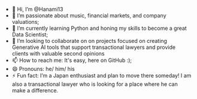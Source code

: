 - 👋 Hi, I’m @Hanami13
- 👀 I’m passionate about music, financial markets, and company valuations;
- 🌱 I’m currently learning Python and honing my skills to become a great Data Scientist;
- 💞️ I’m looking to collaborate on on projects focused on creating Generative AI tools that support transactional lawyers and provide clients with valuable second opinions
- 📫 How to reach me: It's easy, here on GitHub :);
- 😄 Pronouns: he/ him/ his
- ⚡ Fun fact: I’m a Japan enthusiast and plan to move there someday! I am also a transactional lawyer who is looking for a place where he can make a difference.

<!---
Hanami13/Hanami13 is a ✨ special ✨ repository because its `README.md` (this file) appears on your GitHub profile.
You can click the Preview link to take a look at your changes.
--->

